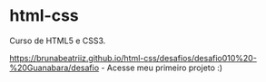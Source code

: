 # html-css
 Curso de HTML5 e CSS3.

https://brunabeatriiz.github.io/html-css/desafios/desafio010%20-%20Guanabara/desafio - Acesse meu primeiro projeto :&#41;